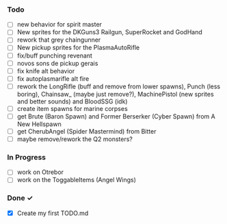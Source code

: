 ### Todo

- [ ] new behavior for spirit master  
- [ ] New sprites for the DKGuns3 Railgun, SuperRocket and GodHand  
- [ ] rework that grey chaingunner  
- [ ] New pickup sprites for the PlasmaAutoRifle  
- [ ] fix/buff punching revenant  
- [ ] novos sons de pickup gerais  
- [ ] fix knife alt behavior  
- [ ] fix autoplasmarifle alt fire  
- [ ] rework the LongRifle (buff and remove from lower spawns), Punch (less boring), Chainsaw_ (maybe just remove?), MachinePistol (new sprites and better sounds) and BloodSSG (idk)  
- [ ] create item spawns for marine corpses  
- [ ] get Brute (Baron Spawn) and Former Berserker (Cyber Spawn) from A New Hellspawn  
- [ ] get CherubAngel (Spider Mastermind) from Bitter  
- [ ] maybe remove/rework the Q2 monsters?  

### In Progress

- [ ] work on Otrebor  
- [ ] work on the ToggableItems (Angel Wings)  

### Done ✓

- [x] Create my first TODO.md  
